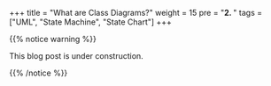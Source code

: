 +++
title = "What are Class Diagrams?"
weight = 15
pre = "<b>2. </b>"
tags = ["UML", "State Machine", "State Chart"]
+++

{{% notice warning %}}

This blog post is under construction.

{{% /notice %}}